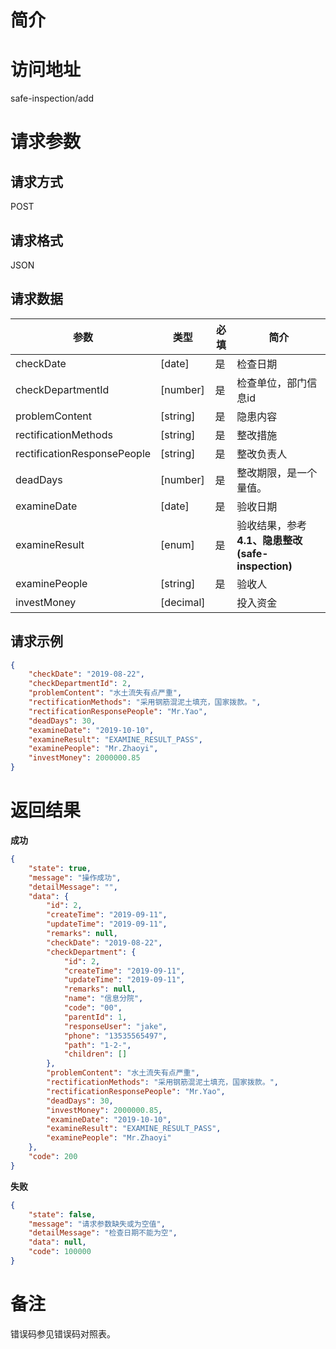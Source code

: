 # 简介

# 访问地址
safe-inspection/add

# 请求参数

## 请求方式
POST

## 请求格式
JSON

## 请求数据
|参数|类型|必填|简介|
|-|-|-|-|
|checkDate|[date]|是|检查日期|
|checkDepartmentId|[number]|是|检查单位，部门信息id|
|problemContent|[string]|是|隐患内容|
|rectificationMethods|[string]|是|整改措施|
|rectificationResponsePeople|[string]|是|整改负责人|
|deadDays|[number]|是|整改期限，是一个量值。|
|examineDate|[date]|是|验收日期|
|examineResult|[enum]|是|验收结果，参考**4.1、隐患整改(safe-inspection)**|
|examinePeople|[string]|是|验收人|
|investMoney|[decimal]||投入资金|


## 请求示例
```json
{
    "checkDate": "2019-08-22",
    "checkDepartmentId": 2,
    "problemContent": "水土流失有点严重",
    "rectificationMethods": "采用钢筋混泥土填充，国家拨款。",
    "rectificationResponsePeople": "Mr.Yao",
    "deadDays": 30,
    "examineDate": "2019-10-10",
    "examineResult": "EXAMINE_RESULT_PASS",
    "examinePeople": "Mr.Zhaoyi",
    "investMoney": 2000000.85
}
```

# 返回结果
**成功**
```json
{
    "state": true,
    "message": "操作成功",
    "detailMessage": "",
    "data": {
        "id": 2,
        "createTime": "2019-09-11",
        "updateTime": "2019-09-11",
        "remarks": null,
        "checkDate": "2019-08-22",
        "checkDepartment": {
            "id": 2,
            "createTime": "2019-09-11",
            "updateTime": "2019-09-11",
            "remarks": null,
            "name": "信息分院",
            "code": "00",
            "parentId": 1,
            "responseUser": "jake",
            "phone": "13535565497",
            "path": "1-2-",
            "children": []
        },
        "problemContent": "水土流失有点严重",
        "rectificationMethods": "采用钢筋混泥土填充，国家拨款。",
        "rectificationResponsePeople": "Mr.Yao",
        "deadDays": 30,
        "investMoney": 2000000.85,
        "examineDate": "2019-10-10",
        "examineResult": "EXAMINE_RESULT_PASS",
        "examinePeople": "Mr.Zhaoyi"
    },
    "code": 200
}
```

**失败**
```json
{
    "state": false,
    "message": "请求参数缺失或为空值",
    "detailMessage": "检查日期不能为空",
    "data": null,
    "code": 100000
}
```

# 备注
错误码参见错误码对照表。